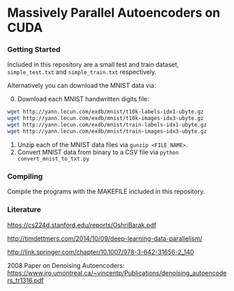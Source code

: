 # Massively Parallel Autoencoders on CUDA


### Getting Started
Included in this repository are a small test and train dataset, `simple_test.txt` and `simple_train.txt` respectively.

Alternatively you can download the MNIST data via: 

0. Download each MNIST handwritten digits file:

```bash
wget http://yann.lecun.com/exdb/mnist/t10k-labels-idx1-ubyte.gz
wget http://yann.lecun.com/exdb/mnist/t10k-images-idx3-ubyte.gz
wget http://yann.lecun.com/exdb/mnist/train-labels-idx1-ubyte.gz
wget http://yann.lecun.com/exdb/mnist/train-images-idx3-ubyte.gz
```
1. Unzip each of the MNIST data files via `gunzip <FILE NAME>`.
2. Convert MNIST data from binary to a CSV file via `python convert_mnist_to_txt.py`


### Compiling
Compile the programs with the MAKEFILE included in this repository.



### Literature
https://cs224d.stanford.edu/reports/OshriBarak.pdf

http://timdettmers.com/2014/10/09/deep-learning-data-parallelism/

http://link.springer.com/chapter/10.1007/978-3-642-31656-2_140

2008 Paper on Denoising Autoencoders:
https://www.iro.umontreal.ca/~vincentp/Publications/denoising_autoencoders_tr1316.pdf



